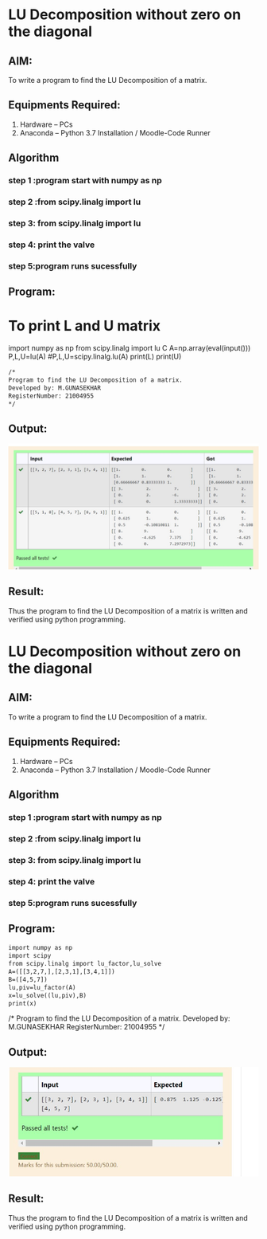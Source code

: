 # LU Decomposition without zero on the diagonal

## AIM:
To write a program to find the LU Decomposition of a matrix.

## Equipments Required:
1. Hardware – PCs
2. Anaconda – Python 3.7 Installation / Moodle-Code Runner

## Algorithm
### step 1 :program start with numpy as np
### step 2 :from scipy.linalg import lu
### step 3: from scipy.linalg import lu
### step 4: print the valve 
### step 5:program runs sucessfully
## Program:
# To print L and U matrix
import numpy as np 
from scipy.linalg import lu 
C
A=np.array(eval(input())) 
P,L,U=lu(A)
#P,L,U=scipy.linalg.lu(A)
print(L)
print(U) 

```
/*
Program to find the LU Decomposition of a matrix.
Developed by: M.GUNASEKHAR
RegisterNumber: 21004955
*/
```

## Output:
![lu decomposition](outputl.png.jpg)


## Result:
Thus the program to find the LU Decomposition of a matrix is written and verified using python programming.
# LU Decomposition without zero on the diagonal

## AIM:
To write a program to find the LU Decomposition of a matrix.

## Equipments Required:
1. Hardware – PCs
2. Anaconda – Python 3.7 Installation / Moodle-Code Runner

## Algorithm
### step 1 :program start with numpy as np
### step 2 :from scipy.linalg import lu
### step 3: from scipy.linalg import lu
### step 4: print the valve 
### step 5:program runs sucessfully
## Program:
```
import numpy as np
import scipy
from scipy.linalg import lu_factor,lu_solve 
A=([[3,2,7,],[2,3,1],[3,4,1]])
B=([4,5,7])
lu,piv=lu_factor(A)
x=lu_solve((lu,piv),B)
print(x)
```
/*
Program to find the LU Decomposition of a matrix.
Developed by: M.GUNASEKHAR
RegisterNumber: 21004955
*/


## Output:
![lu decomposition](out2.jpg)


## Result:
Thus the program to find the LU Decomposition of a matrix is written and verified using python programming.





